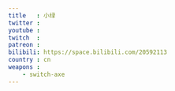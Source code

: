 ```yaml
---
title   : 小绿
twitter :
youtube :
twitch  :
patreon :
bilibili: https://space.bilibili.com/20592113
country : cn
weapons :
    - switch-axe
---
```

